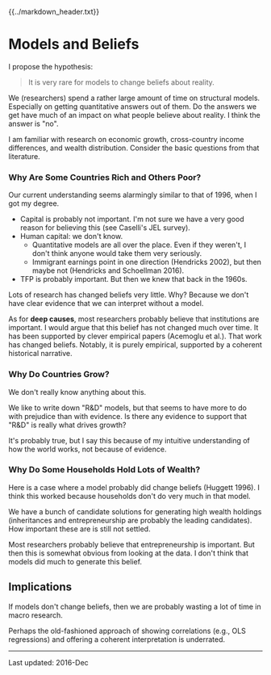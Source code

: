 {{../markdown_header.txt}}


# Models and Beliefs #

I propose the hypothesis:

> It is very rare for models to change beliefs about reality.

We (researchers) spend a rather large amount of time on structural models. Especially on getting quantitative answers out of them. Do the answers we get have much of an impact on what people believe about reality. I think the answer is "no".

I am familiar with research on economic growth, cross-country income differences, and wealth distribution.
Consider the basic questions from that literature.

### Why Are Some Countries Rich and Others Poor? ##

Our current understanding seems alarmingly similar to that of 1996, when I got my degree.

* Capital is probably not important. I'm not sure we have a very good reason for believing this (see Caselli's JEL survey).
* Human capital: we don't know. 
	* Quantitative models are all over the place. Even if they weren't, I don't think anyone would take them very seriously. 
	* Immigrant earnings point in one direction (Hendricks 2002), but then maybe not (Hendricks and Schoellman 2016).
* TFP is probably important. But then we knew that back in the 1960s.

Lots of research has changed beliefs very little. Why? Because we don't have clear evidence that we can interpret without a model.

As for **deep causes**, most researchers probably believe that institutions are important.
I would argue that this belief has not changed much over time. It has been supported by clever empirical papers (Acemoglu et al.). That work has changed beliefs. Notably, it is purely empirical, supported by a coherent historical narrative.

### Why Do Countries Grow? ##

We don't really know anything about this.

We like to write down "R&D" models, but that seems to have more to do with prejudice than with evidence.
Is there any evidence to support that "R&D" is really what drives growth?

It's probably true, but I say this because of my intuitive understanding of how the world works, not because of evidence.

### Why Do Some Households Hold Lots of Wealth? ##

Here is a case where a model probably did change beliefs (Huggett 1996). I think this worked because households don't do very much in that model.

We have a bunch of candidate solutions for generating high wealth holdings (inheritances and entrepreneurship are probably the leading candidates). How important these are is still not settled. 

Most researchers probably believe that entrepreneurship is important. But then this is somewhat obvious from looking at the data. I don't think that models did much to generate this belief.

## Implications ##

If models don't change beliefs, then we are probably wasting a lot of time in macro research.

Perhaps the old-fashioned approach of showing correlations (e.g., OLS regressions) and offering a coherent interpretation is underrated. 

--------

Last updated: 2016-Dec